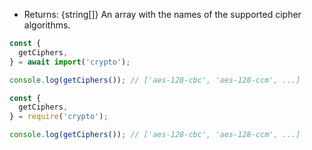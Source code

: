 <!-- YAML
added: v0.9.3
-->

* Returns: {string[]} An array with the names of the supported cipher
  algorithms.

```mjs
const {
  getCiphers,
} = await import('crypto');

console.log(getCiphers()); // ['aes-128-cbc', 'aes-128-ccm', ...]
```

```cjs
const {
  getCiphers,
} = require('crypto');

console.log(getCiphers()); // ['aes-128-cbc', 'aes-128-ccm', ...]
```

